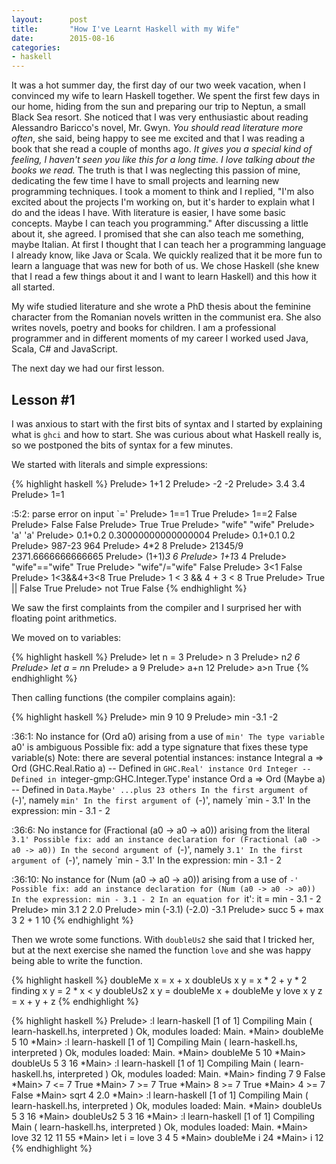 ```yaml
---
layout:      post
title:       "How I've Learnt Haskell with my Wife"
date:        2015-08-16
categories:
- haskell
---
```


It was a hot summer day, the first day of our two week vacation, when I convinced my wife to learn Haskell together. We spent the first few days in our home, hiding from the sun and preparing our trip to Neptun, a small Black Sea resort. She noticed that I was very enthusiastic about reading Alessandro Baricco's novel, Mr. Gwyn. *You should read literature more often*, she said, being happy to see me excited and that I was reading a book that she read a couple of months ago. *It gives you a special kind of feeling, I haven't seen you like this for a long time. I love talking about the books we read.* The truth is that I was neglecting this passion of mine, dedicating the few time I have to small projects and learning new programming techniques. I took a moment to think and I replied, "I'm also excited about the projects I'm working on, but it's harder to explain what I do and the ideas I have. With literature is easier, I have some basic concepts. Maybe I can teach you programming." After discussing a little about it, she agreed. I promised that she can also teach me something, maybe Italian. At first I thought that I can teach her a programming language I already know, like Java or Scala. We quickly realized that it be more fun to learn a language that was new for both of us. We chose Haskell (she knew that I read a few things about it and I want to learn Haskell) and this how it all started.

My wife studied literature and she wrote a PhD thesis about the feminine character from the Romanian novels written in the communist era. She also writes novels, poetry and books for children. I am a professional programmer and in different moments of my career I worked used Java, Scala, C# and JavaScript.

The next day we had our first lesson.

## Lesson #1

I was anxious to start with the first bits of syntax and I started by explaining what is ``ghci`` and how to start. She was curious about what Haskell really is, so we postponed the bits of syntax for a few minutes.

We started with literals and simple expressions:

{% highlight haskell %}
Prelude> 1+1
2
Prelude> -2
-2
Prelude> 3.4
3.4
Prelude> 1=1

<interactive>:5:2: parse error on input `='
Prelude> 1==1
True
Prelude> 1==2
False
Prelude> False
False
Prelude> True
True
Prelude> "wife"
"wife"
Prelude> 'a'
'a'
Prelude> 0.1+0.2
0.30000000000000004
Prelude> 0.1+0.1
0.2
Prelude> 987-23
964
Prelude> 4*2
8
Prelude> 21345/9
2371.6666666666665
Prelude> (1+1)*3
6
Prelude> 1+1*3
4
Prelude> "wife"=="wife"
True
Prelude> "wife"/="wife"
False
Prelude> 3<1
False
Prelude> 1<3&&4+3<8
True
Prelude> 1 < 3 && 4 + 3 < 8
True
Prelude> True || False
True
Prelude> not True
False
{% endhighlight %}

We saw the first complaints from the compiler and I surprised her with floating point arithmetics.

We moved on to variables:

{% highlight haskell %}
Prelude> let n = 3
Prelude> n
3
Prelude> n*2
6
Prelude> let a = n*n
Prelude> a
9
Prelude> a+n
12
Prelude> a>n
True
{% endhighlight %}

Then calling functions (the compiler complains again):

{% highlight haskell %}
Prelude> min 9 10
9
Prelude> min -3.1 -2

<interactive>:36:1:
    No instance for (Ord a0) arising from a use of `min'
    The type variable `a0' is ambiguous
    Possible fix: add a type signature that fixes these type variable(s)
    Note: there are several potential instances:
      instance Integral a => Ord (GHC.Real.Ratio a)
        -- Defined in `GHC.Real'
      instance Ord Integer -- Defined in `integer-gmp:GHC.Integer.Type'
      instance Ord a => Ord (Maybe a) -- Defined in `Data.Maybe'
      ...plus 23 others
    In the first argument of `(-)', namely `min'
    In the first argument of `(-)', namely `min - 3.1'
    In the expression: min - 3.1 - 2

<interactive>:36:6:
    No instance for (Fractional (a0 -> a0 -> a0))
      arising from the literal `3.1'
    Possible fix:
      add an instance declaration for (Fractional (a0 -> a0 -> a0))
    In the second argument of `(-)', namely `3.1'
    In the first argument of `(-)', namely `min - 3.1'
    In the expression: min - 3.1 - 2

<interactive>:36:10:
    No instance for (Num (a0 -> a0 -> a0)) arising from a use of `-'
    Possible fix:
      add an instance declaration for (Num (a0 -> a0 -> a0))
    In the expression: min - 3.1 - 2
    In an equation for `it': it = min - 3.1 - 2
Prelude> min 3.1 2
2.0
Prelude> min (-3.1) (-2.0)
-3.1
Prelude> succ 5 + max 3 2 + 1
10
{% endhighlight %}

Then we wrote some functions. With ``doubleUs2`` she said that I tricked her, but at the next exercise she named the function ``love`` and she was happy being able to write the function.

{% highlight haskell %}
doubleMe x = x + x
doubleUs x y = x * 2 + y * 2
finding x y = 2 * x < y
doubleUs2 x y = doubleMe x + doubleMe y
love x y z = x + y + z
{% endhighlight %}

{% highlight haskell %}
Prelude> :l learn-haskell
[1 of 1] Compiling Main             ( learn-haskell.hs, interpreted )
Ok, modules loaded: Main.
*Main> doubleMe 5
10
*Main> :l learn-haskell
[1 of 1] Compiling Main             ( learn-haskell.hs, interpreted )
Ok, modules loaded: Main.
*Main> doubleMe 5
10
*Main> doubleUs 5 3
16
*Main> :l learn-haskell
[1 of 1] Compiling Main             ( learn-haskell.hs, interpreted )
Ok, modules loaded: Main.
*Main> finding 7 9
False
*Main> 7 <= 7
True
*Main> 7 >= 7
True
*Main> 8 >= 7
True
*Main> 4 >= 7
False
*Main> sqrt 4
2.0
*Main> :l learn-haskell
[1 of 1] Compiling Main             ( learn-haskell.hs, interpreted )
Ok, modules loaded: Main.
*Main> doubleUs 5 3
16
*Main> doubleUs2 5 3
16
*Main> :l learn-haskell
[1 of 1] Compiling Main             ( learn-haskell.hs, interpreted )
Ok, modules loaded: Main.
*Main> love 32 12 11
55
*Main> let i = love 3 4 5
*Main> doubleMe i
24
*Main> i
12
{% endhighlight %}
